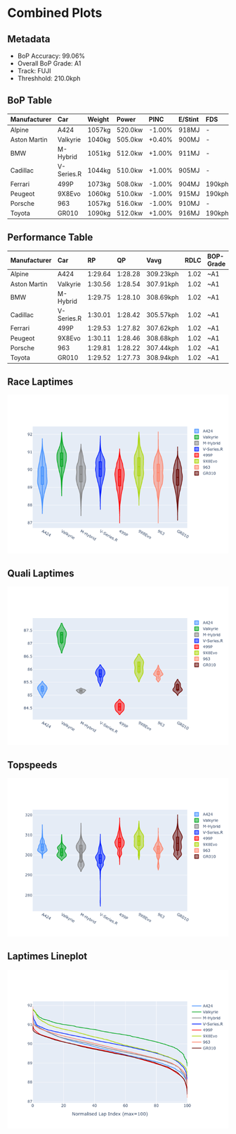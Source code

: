 # Combined Plots

## Metadata

- BoP Accuracy: 99.06%
- Overall BoP Grade: A1
- Track: FUJI
- Threshhold: 210.0kph

## BoP Table
| Manufacturer   | Car        | Weight   | Power   | PINC   | E/Stint   | FDS    |
|:---------------|:-----------|:---------|:--------|:-------|:----------|:-------|
| Alpine         | A424       | 1057kg   | 520.0kw | -1.00% | 918MJ     | -      |
| Aston Martin   | Valkyrie   | 1040kg   | 505.0kw | +0.40% | 900MJ     | -      |
| BMW            | M-Hybrid   | 1051kg   | 512.0kw | +1.00% | 911MJ     | -      |
| Cadillac       | V-Series.R | 1044kg   | 510.0kw | +1.00% | 905MJ     | -      |
| Ferrari        | 499P       | 1073kg   | 508.0kw | -1.00% | 904MJ     | 190kph |
| Peugeot        | 9X8Evo     | 1060kg   | 510.0kw | -1.00% | 915MJ     | 190kph |
| Porsche        | 963        | 1057kg   | 516.0kw | -1.00% | 910MJ     | -      |
| Toyota         | GR010      | 1090kg   | 512.0kw | +1.00% | 916MJ     | 190kph |

## Performance Table
| Manufacturer   | Car        | RP      | QP      | Vavg      |   RDLC | BOP-Grade   | Match   |
|:---------------|:-----------|:--------|:--------|:----------|-------:|:------------|:--------|
| Alpine         | A424       | 1:29.64 | 1:28.28 | 309.23kph |   1.02 | ~A1         | 100.00% |
| Aston Martin   | Valkyrie   | 1:30.56 | 1:28.54 | 307.91kph |   1.02 | ~A1         | 96.55%  |
| BMW            | M-Hybrid   | 1:29.75 | 1:28.10 | 308.69kph |   1.02 | ~A1         | 99.96%  |
| Cadillac       | V-Series.R | 1:30.01 | 1:28.42 | 305.57kph |   1.02 | ~A1         | 99.75%  |
| Ferrari        | 499P       | 1:29.53 | 1:27.82 | 307.62kph |   1.02 | ~A1         | 99.46%  |
| Peugeot        | 9X8Evo     | 1:30.11 | 1:28.46 | 308.68kph |   1.02 | ~A1         | 97.28%  |
| Porsche        | 963        | 1:29.81 | 1:28.22 | 307.44kph |   1.02 | ~A1         | 99.90%  |
| Toyota         | GR010      | 1:29.52 | 1:27.73 | 308.94kph |   1.02 | ~A1         | 99.61%  |

## Race Laptimes
![Race Laptimes](images/race_violin.png)

## Quali Laptimes
![Quali Laptimes](images/quali_violin.png)

## Topspeeds
![Topspeeds](images/topspeed_violin.png)

## Laptimes Lineplot
![Laptimes Lineplot](images/laptime_line.png)

